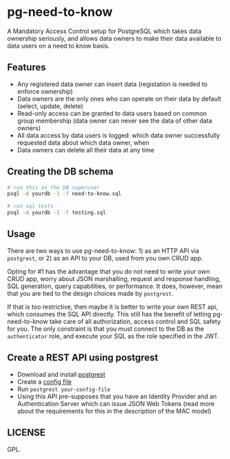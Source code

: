 # pg-need-to-know

A Mandatory Access Control setup for PostgreSQL which takes data ownership seriously, and allows data owners to make their data available to data users on a need to know basis.


## Features

- Any registered data owner can insert data (registation is needed to enforce ownership)
- Data owners are the only ones who can operate on their data by default (select, update, delete)
- Read-only access can be granted to data users based on common group membership (data owner can never see the data of other data owners)
- All data access by data users is logged: which data owner successfully requested data about which data owner, when
- Data owners can delete all their data at any time


## Creating the DB schema

```bash
# run this as the DB superuser
psql -d yourdb -1 -f need-to-know.sql

# run sql tests
psql -d yourdb -1 -f testing.sql
```

## Usage

There are two ways to use pg-need-to-know: 1) as an HTTP API via `postgrest`, or 2) as an API to your DB, used from you own CRUD app.

Opting for #1 has the advantage that you do not need to write your own CRUD app, worry about JSON marshalling, request and response handling, SQL generation, query capabilities, or performance. It does, however, mean that you are tied to the design choices made by `postgrest`.

If that is too restrictive, then maybe it is better to write your own REST api, which consumes the SQL API directly. This still has the benefit of letting pg-need-to-know take care of all authorization, access control and SQL safety for you. The only constraint is that you must connect to the DB as the `authenticator` role, and execute your SQL as the role specified in the JWT.


## Create a REST API using postgrest

- Download and install [postgrest](http://postgrest.org/)
- Create a [config file](http://postgrest.org/en/v5.0/install.html#configuration)
- Run `postgrest your-config-file`
- Using this API pre-supposes that you have an Identity Provider and an Authentication Server which can issue JSON Web Tokens (read more about the requirements for this in the description of the MAC model)


## LICENSE

GPL.

